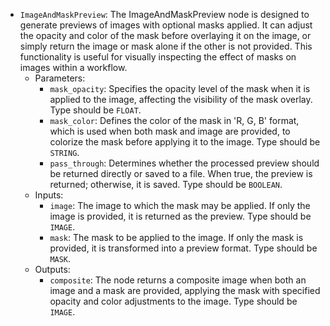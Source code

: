 - `ImageAndMaskPreview`: The ImageAndMaskPreview node is designed to generate previews of images with optional masks applied. It can adjust the opacity and color of the mask before overlaying it on the image, or simply return the image or mask alone if the other is not provided. This functionality is useful for visually inspecting the effect of masks on images within a workflow.
    - Parameters:
        - `mask_opacity`: Specifies the opacity level of the mask when it is applied to the image, affecting the visibility of the mask overlay. Type should be `FLOAT`.
        - `mask_color`: Defines the color of the mask in 'R, G, B' format, which is used when both mask and image are provided, to colorize the mask before applying it to the image. Type should be `STRING`.
        - `pass_through`: Determines whether the processed preview should be returned directly or saved to a file. When true, the preview is returned; otherwise, it is saved. Type should be `BOOLEAN`.
    - Inputs:
        - `image`: The image to which the mask may be applied. If only the image is provided, it is returned as the preview. Type should be `IMAGE`.
        - `mask`: The mask to be applied to the image. If only the mask is provided, it is transformed into a preview format. Type should be `MASK`.
    - Outputs:
        - `composite`: The node returns a composite image when both an image and a mask are provided, applying the mask with specified opacity and color adjustments to the image. Type should be `IMAGE`.
